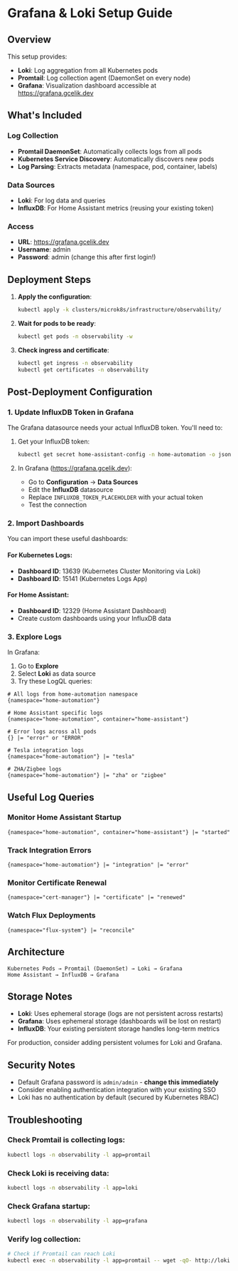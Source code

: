 # Grafana & Loki Setup Guide

## Overview

This setup provides:
- **Loki**: Log aggregation from all Kubernetes pods
- **Promtail**: Log collection agent (DaemonSet on every node)
- **Grafana**: Visualization dashboard accessible at https://grafana.gcelik.dev

## What's Included

### Log Collection
- **Promtail DaemonSet**: Automatically collects logs from all pods
- **Kubernetes Service Discovery**: Automatically discovers new pods
- **Log Parsing**: Extracts metadata (namespace, pod, container, labels)

### Data Sources
- **Loki**: For log data and queries
- **InfluxDB**: For Home Assistant metrics (reusing your existing token)

### Access
- **URL**: https://grafana.gcelik.dev
- **Username**: admin
- **Password**: admin (change this after first login!)

## Deployment Steps

1. **Apply the configuration**:
   ```bash
   kubectl apply -k clusters/microk8s/infrastructure/observability/
   ```

2. **Wait for pods to be ready**:
   ```bash
   kubectl get pods -n observability -w
   ```

3. **Check ingress and certificate**:
   ```bash
   kubectl get ingress -n observability
   kubectl get certificates -n observability
   ```

## Post-Deployment Configuration

### 1. Update InfluxDB Token in Grafana
The Grafana datasource needs your actual InfluxDB token. You'll need to:

1. Get your InfluxDB token:
   ```bash
   kubectl get secret home-assistant-config -n home-automation -o jsonpath='{.data.influxdb-token}' | base64 -d
   ```

2. In Grafana (https://grafana.gcelik.dev):
   - Go to **Configuration** → **Data Sources**
   - Edit the **InfluxDB** datasource
   - Replace `INFLUXDB_TOKEN_PLACEHOLDER` with your actual token
   - Test the connection

### 2. Import Dashboards

You can import these useful dashboards:

#### For Kubernetes Logs:
- **Dashboard ID**: 13639 (Kubernetes Cluster Monitoring via Loki)
- **Dashboard ID**: 15141 (Kubernetes Logs App)

#### For Home Assistant:
- **Dashboard ID**: 12329 (Home Assistant Dashboard)
- Create custom dashboards using your InfluxDB data

### 3. Explore Logs

In Grafana:
1. Go to **Explore**
2. Select **Loki** as data source
3. Try these LogQL queries:

```logql
# All logs from home-automation namespace
{namespace="home-automation"}

# Home Assistant specific logs
{namespace="home-automation", container="home-assistant"}

# Error logs across all pods
{} |= "error" or "ERROR"

# Tesla integration logs
{namespace="home-automation"} |= "tesla"

# ZHA/Zigbee logs
{namespace="home-automation"} |= "zha" or "zigbee"
```

## Useful Log Queries

### Monitor Home Assistant Startup
```logql
{namespace="home-automation", container="home-assistant"} |= "started"
```

### Track Integration Errors
```logql
{namespace="home-automation"} |= "integration" |= "error"
```

### Monitor Certificate Renewal
```logql
{namespace="cert-manager"} |= "certificate" |= "renewed"
```

### Watch Flux Deployments
```logql
{namespace="flux-system"} |= "reconcile"
```

## Architecture

```
Kubernetes Pods → Promtail (DaemonSet) → Loki → Grafana
Home Assistant → InfluxDB → Grafana
```

## Storage Notes

- **Loki**: Uses ephemeral storage (logs are not persistent across restarts)
- **Grafana**: Uses ephemeral storage (dashboards will be lost on restart)
- **InfluxDB**: Your existing persistent storage handles long-term metrics

For production, consider adding persistent volumes for Loki and Grafana.

## Security Notes

- Default Grafana password is `admin/admin` - **change this immediately**
- Consider enabling authentication integration with your existing SSO
- Loki has no authentication by default (secured by Kubernetes RBAC)

## Troubleshooting

### Check Promtail is collecting logs:
```bash
kubectl logs -n observability -l app=promtail
```

### Check Loki is receiving data:
```bash
kubectl logs -n observability -l app=loki
```

### Check Grafana startup:
```bash
kubectl logs -n observability -l app=grafana
```

### Verify log collection:
```bash
# Check if Promtail can reach Loki
kubectl exec -n observability -l app=promtail -- wget -qO- http://loki:3100/ready
```
